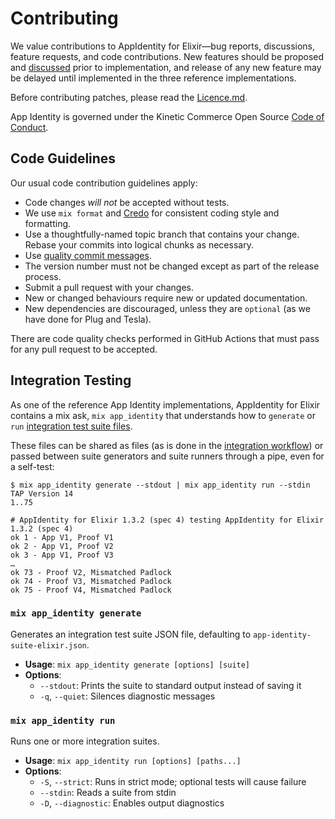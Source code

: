 # Contributing

We value contributions to AppIdentity for Elixir—bug reports, discussions,
feature requests, and code contributions. New features should be proposed and
[discussed][] prior to implementation, and release of any new feature may be
delayed until implemented in the three reference implementations.

Before contributing patches, please read the [Licence.md](./Licence.md).

App Identity is governed under the Kinetic Commerce Open Source [Code of
Conduct][].

## Code Guidelines

Our usual code contribution guidelines apply:

- Code changes _will not_ be accepted without tests.
- We use `mix format` and [Credo][credo] for consistent coding style and
  formatting.
- Use a thoughtfully-named topic branch that contains your change. Rebase your
  commits into logical chunks as necessary.
- Use [quality commit messages][].
- The version number must not be changed except as part of the release process.
- Submit a pull request with your changes.
- New or changed behaviours require new or updated documentation.
- New dependencies are discouraged, unless they are `optional` (as we have done
  for Plug and Tesla).

There are code quality checks performed in GitHub Actions that must pass for any
pull request to be accepted.

## Integration Testing

As one of the reference App Identity implementations, AppIdentity for Elixir
contains a mix ask, `mix app_identity` that understands how to `generate` or
`run` [integration test suite files][].

These files can be shared as files (as is done in the [integration workflow][])
or passed between suite generators and suite runners through a pipe, even for
a self-test:

```console
$ mix app_identity generate --stdout | mix app_identity run --stdin
TAP Version 14
1..75

# AppIdentity for Elixir 1.3.2 (spec 4) testing AppIdentity for Elixir 1.3.2 (spec 4)
ok 1 - App V1, Proof V1
ok 2 - App V1, Proof V2
ok 3 - App V1, Proof V3
…
ok 73 - Proof V2, Mismatched Padlock
ok 74 - Proof V3, Mismatched Padlock
ok 75 - Proof V4, Mismatched Padlock
```

### `mix app_identity generate`

Generates an integration test suite JSON file, defaulting to
`app-identity-suite-elixir.json`.

- **Usage**: `mix app_identity generate [options] [suite]`
- **Options**:
  - `--stdout`: Prints the suite to standard output instead of saving it
  - `-q`, `--quiet`: Silences diagnostic messages

### `mix app_identity run`

Runs one or more integration suites.

- **Usage**: `mix app_identity run [options] [paths...]`
- **Options**:
  - `-S`, `--strict`: Runs in strict mode; optional tests will cause failure
  - `--stdin`: Reads a suite from stdin
  - `-D`, `--diagnostic`: Enables output diagnostics

[code of conduct]: https://github.com/KineticCafe/code-of-conduct
[credo]: https://github.com/rrrene/credo
[discussed]: https://github.com/KineticCafe/app_identity/discussions
[hoe]: https://github.com/seattlerb/hoe
[quality commit messages]: http://tbaggery.com/2008/04/19/a-note-about-git-commit-messages.html
[integration test suite files]: https://github.com/KineticCafe/app_identity/blob/main/integration/README.md#integration-suite-definition
[integration workflow]: https://github.com/KineticCafe/app_identity/blob/main/.github/workflows/integration.ymol
